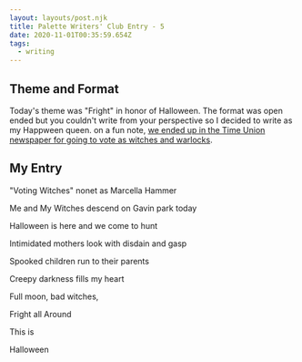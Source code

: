 ```yaml
---
layout: layouts/post.njk
title: Palette Writers' Club Entry - 5
date: 2020-11-01T00:35:59.654Z
tags:
  - writing
---
```

## Theme and Format

Today's theme was "Fright" in honor of Halloween. The format was open ended but you couldn't write from your perspective so I decided to write as my Happween queen. on a fun note, [we ended up in the Time Union newspaper for going to vote as witches and warlocks](https://www.timesunion.com/news/article/Witches-bring-magic-to-the-polls-on-Halloween-15691002.php).

## My Entry

"Voting Witches" nonet as Marcella Hammer

Me and My Witches descend on Gavin park today

Halloween is here and we come to hunt

Intimidated mothers look with disdain and gasp

Spooked children run to their parents

Creepy darkness fills my heart

Full moon, bad witches,

Fright all Around

This is

Halloween